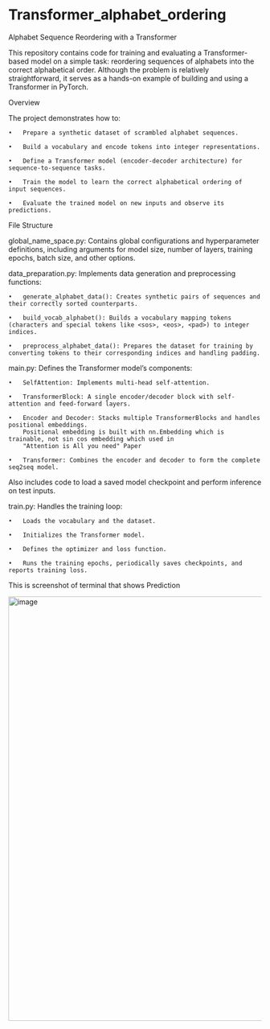 # Transformer_alphabet_ordering

Alphabet Sequence Reordering with a Transformer

This repository contains code for training and evaluating a Transformer-based model on a simple task: reordering sequences of alphabets into the correct alphabetical order. Although the problem is relatively straightforward, it serves as a hands-on example of building and using a Transformer in PyTorch.

Overview

The project demonstrates how to:

	•	Prepare a synthetic dataset of scrambled alphabet sequences.
 
	•	Build a vocabulary and encode tokens into integer representations.
 
	•	Define a Transformer model (encoder-decoder architecture) for sequence-to-sequence tasks.
 
	•	Train the model to learn the correct alphabetical ordering of input sequences.
 
	•	Evaluate the trained model on new inputs and observe its predictions.

 

File Structure


global_name_space.py:
Contains global configurations and hyperparameter definitions, including arguments for model size, number of layers, training epochs, batch size, and other options.


data_preparation.py:
Implements data generation and preprocessing functions:

	•	generate_alphabet_data(): Creates synthetic pairs of sequences and their correctly sorted counterparts.
 
	•	build_vocab_alphabet(): Builds a vocabulary mapping tokens (characters and special tokens like <sos>, <eos>, <pad>) to integer indices.
 
	•	preprocess_alphabet_data(): Prepares the dataset for training by converting tokens to their corresponding indices and handling padding.

 
main.py:
Defines the Transformer model’s components:

	•	SelfAttention: Implements multi-head self-attention.
 
	•	TransformerBlock: A single encoder/decoder block with self-attention and feed-forward layers.
 
	•	Encoder and Decoder: Stacks multiple TransformerBlocks and handles positional embeddings. 
 		Positional embedding is built with nn.Embedding which is trainable, not sin cos embedding which used in 
   		"Attention is All you need" Paper
 
	•	Transformer: Combines the encoder and decoder to form the complete seq2seq model.
 
Also includes code to load a saved model checkpoint and perform inference on test inputs.


train.py:
Handles the training loop:

	•	Loads the vocabulary and the dataset.
 
	•	Initializes the Transformer model.
 
	•	Defines the optimizer and loss function.
 
	•	Runs the training epochs, periodically saves checkpoints, and reports training loss.




 This is screenshot of terminal that shows Prediction

 <img width="844" alt="image" src="https://github.com/user-attachments/assets/316f2cc2-7f05-42ed-82bd-533804ddb934" />


